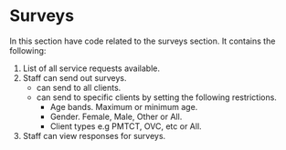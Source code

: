 # Surveys

In this section have code related to the surveys section. It contains the following:
1. List of all service requests available.
2. Staff can send out surveys.
    - can send to all clients.
    - can send to specific clients by setting the following restrictions.
        - Age bands. Maximum or minimum age.
        - Gender. Female, Male, Other or All.
        - Client types e.g PMTCT, OVC, etc or All.
3. Staff can view responses for surveys.